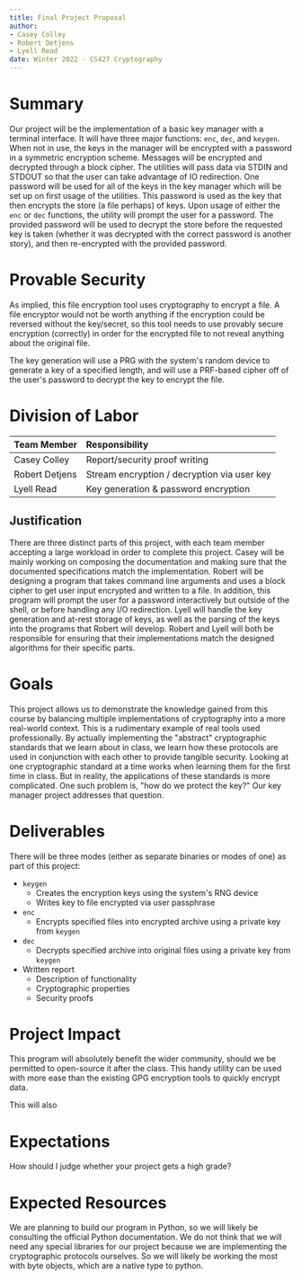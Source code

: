 ```yaml
---
title: Final Project Proposal
author:
- Casey Colley
- Robert Detjens
- Lyell Read
date: Winter 2022 - CS427 Cryptography
---
```


# Summary

Our project will be the implementation of a basic key manager with a terminal interface. It will have three major functions: `enc`, `dec`, and `keygen`. When not in use, the keys in the manager will be encrypted with a password in a symmetric encryption scheme. Messages will be encrypted and decrypted through a block cipher. The utilities will pass data via STDIN and STDOUT so that the user can take advantage of IO redirection. One password will be used for all of the keys in the key manager which will be set up on first usage of the utilities. This password is used as the key that then encrypts the store (a file perhaps) of keys. Upon usage of either the `enc` or `dec` functions, the utility will prompt the user for a password. The provided password will be used to decrypt the store before the requested key is taken (whether it was decrypted with the correct password is another story), and then re-encrypted with the provided password.

# Provable Security

As implied, this file encryption tool uses cryptography to encrypt a file. A file encryptor would not be worth anything
if the encryption could be reversed without the key/secret, so this tool needs to use provably secure encryption
(correctly) in order for the encrypted file to not reveal anything about the original file.

The key generation will use a PRG with the system's random device to generate a key of a specified length, and will use
a PRF-based cipher off of the user's password to decrypt the key to encrypt the file.

# Division of Labor

| Team Member    | Responsibility                              |
|:---------------|:--------------------------------------------|
| Casey Colley   | Report/security proof writing               |
| Robert Detjens | Stream encryption / decryption via user key |
| Lyell Read     | Key generation & password encryption        |

## Justification

There are three distinct parts of this project, with each team member accepting a large workload in order to complete this project. Casey will be mainly working on composing the documentation and making sure that the documented specifications match the implementation. Robert will be designing a program that takes command line arguments and uses a block cipher to get user input encrypted and written to a file. In addition, this program will prompt the user for a password interactively but outside of the shell, or before handling any I/O redirection. Lyell will handle the key generation and at-rest storage of keys, as well as the parsing of the keys into the programs that Robert will develop. Robert and Lyell will both be responsible for ensuring that their implementations match the designed algorithms for their specific parts. 

# Goals

This project allows us to demonstrate the knowledge gained from this course by balancing multiple implementations of cryptography into a more real-world context. This is a rudimentary example of real tools used professionally. By actually implementing the "abstract" cryptographic standards that we learn about in class, we learn how these protocols are used in conjunction with each other to provide tangible security. Looking at one cryptographic standard at a time works when learning them for the first time in class. But in reality, the applications of these standards is more complicated. One such problem is, "how do we protect the key?" Our key manager project addresses that question.

# Deliverables

There will be three modes (either as separate binaries or modes of one) as part of this project:

- `keygen`
  - Creates the encryption keys using the system's RNG device
  - Writes key to file encrypted via user passphrase
- `enc`
  - Encrypts specified files into encrypted archive using a private key from `keygen`
- `dec`
  - Decrypts specified archive into original files using a private key from `keygen`
- Written report
    - Description of functionality
    - Cryptographic properties
    - Security proofs

# Project Impact

This program will absolutely benefit the wider community, should we be permitted to open-source it after the class. This handy utility can be used with more ease than the existing GPG encryption tools to quickly encrypt data. 

This will also 

# Expectations

How should I judge whether your project gets a high grade?

# Expected Resources

We are planning to build our program in Python, so we will likely be consulting the official Python documentation. We do not think that we will need any special libraries for our project because we are implementing the cryptographic protocols ourselves. So we will likely be working the most with byte objects, which are a native type to python.
